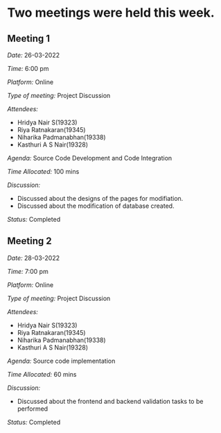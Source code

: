 # Two meetings were held this week.

## Meeting 1


*Date:* 26-03-2022

*Time:* 6:00 pm

*Platform:* Online

*Type of meeting:* Project Discussion

*Attendees:*
 - Hridya Nair S(19323)
 - Riya Ratnakaran(19345)
 - Niharika Padmanabhan(19338)
 - Kasthuri A S Nair(19328)

*Agenda:* Source Code Development and Code Integration			

*Time Allocated:* 100 mins

*Discussion:*

 - Discussed about the designs of the pages for modifiation.
 - Discussed about the modification of database created.

*Status:* Completed


## Meeting 2


*Date:* 28-03-2022

*Time:* 7:00 pm

*Platform:* Online

*Type of meeting:* Project Discussion

*Attendees:*
 - Hridya Nair S(19323)
 - Riya Ratnakaran(19345)
 - Niharika Padmanabhan(19338)
 - Kasthuri A S Nair(19328)

*Agenda:* Source code implementation			

*Time Allocated:* 60 mins

*Discussion:*
 - Discussed about the frontend and backend validation tasks to be performed

*Status:* Completed
